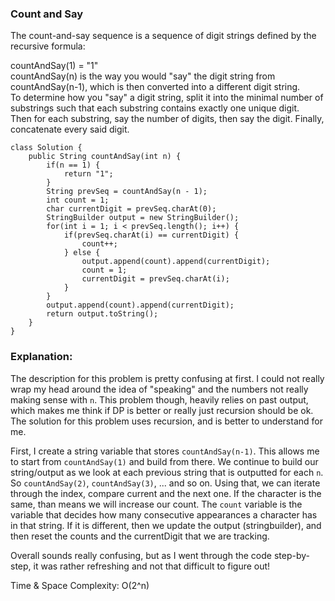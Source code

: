 ### Count and Say   

The count-and-say sequence is a sequence of digit strings defined by the recursive formula:    
 
countAndSay(1) = "1"   
countAndSay(n) is the way you would "say" the digit string from countAndSay(n-1), which is then converted into a different digit string.   
To determine how you "say" a digit string, split it into the minimal number of substrings such that each substring contains exactly one unique digit.    
Then for each substring, say the number of digits, then say the digit. Finally, concatenate every said digit.    

```
class Solution {
    public String countAndSay(int n) {
        if(n == 1) {
            return "1";
        }
        String prevSeq = countAndSay(n - 1);
        int count = 1;
        char currentDigit = prevSeq.charAt(0);
        StringBuilder output = new StringBuilder();
        for(int i = 1; i < prevSeq.length(); i++) {
            if(prevSeq.charAt(i) == currentDigit) {
                count++;
            } else {
                output.append(count).append(currentDigit);
                count = 1;
                currentDigit = prevSeq.charAt(i);
            }
        }
        output.append(count).append(currentDigit);
        return output.toString();
    }
}

```

### Explanation:    

The description for this problem is pretty confusing at first. I could not really wrap my head around the idea of "speaking" and the numbers not really making sense with `n`. This problem though, heavily relies on past output, which makes me think if DP is better or really just recursion should be ok. The solution for this problem uses recursion, and is better to understand for me.     

First, I create a string variable that stores `countAndSay(n-1)`. This allows me to start from `countAndSay(1)` and build from there. We continue to build our string/output as we look at each previous string that is outputted for each `n`. So `countAndSay(2)`, `countAndSay(3)`, ... and so on. Using that, we can iterate through the index, compare current and the next one. If the character is the same, than means we will increase our count. The `count` variable is the variable that decides how many consecutive appearances a character has in that string. If it is different, then we update the output (stringbuilder), and then reset the counts and the currentDigit that we are tracking.   

Overall sounds really confusing, but as I went through the code step-by-step, it was rather refreshing and not that difficult to figure out!    


Time & Space Complexity: O(2^n)   